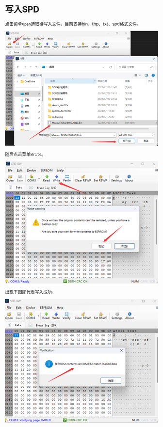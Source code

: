 # 写入SPD

点击菜单`Open`选取待写入文件，目前支持bin、thp、txt、spd格式文件。

![spdrwgui-1](docs/img/spdrwguiw-1.png)

随后点击菜单`Write`。

![spdrwgui-1](docs/img/spdrwguiw-2.png)

出现下图即代表写入成功。

![spdrwgui-1](docs/img/spdrwguiw-3.png)